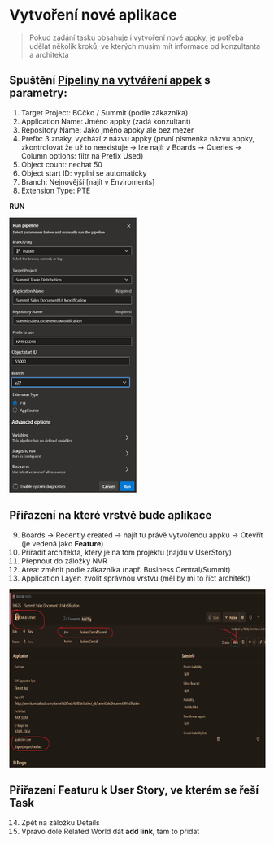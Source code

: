 # Vytvoření nové aplikace

> Pokud zadání tasku obsahuje i vytvoření nové appky, je potřeba udělat několik kroků, ve kterých musím mít informace od konzultanta a architekta

## Spuštění [Pipeliny na vytváření appek](https://navertica.visualstudio.com/BusinessCentral/_build?definitionId=313) s parametry:

1. Target Project: BCčko / Summit (podle zákazníka)
2. Application Name: Jméno appky (zadá konzultant)
3. Repository Name: Jako jméno appky ale bez mezer
4. Prefix: 3 znaky, vychází z názvu appky (první písmenka názvu appky, zkontrolovat že už to neexistuje → lze najít v Boards → Queries → Column options: filtr na Prefix Used)
5. Object count: nechat 50
6. Object start ID: vyplní se automaticky
7. Branch: Nejnovější [najít v Enviroments]
8. Extension Type: PTE

**RUN**

<img src="/Apps/Pics/vytvoreni_app.png" alt="MarineGEO circle logo" style="width: 250px;"/>

## Přiřazení na které vrstvě bude aplikace
9. Boards → Recently created → najít tu právě vytvořenou appku → Otevřít (je vedená jako **Feature**)
10. Přiřadit architekta, který je na tom projektu (najdu v UserStory)
11. Přepnout do záložky NVR
12. Area: změnit podle zákazníka (např. Business Central/Summit)
13. Application Layer: zvolit správnou vrstvu (měl by mi to říct architekt)

<img src="/Apps/Pics/vytvoreni_app1.png" alt="MarineGEO circle logo" style="height: 350px;"/>

## Přiřazení Featuru k User Story, ve kterém se řeší Task
14. Zpět na záložku Details
15. Vpravo dole Related World dát **add link**, tam to přidat
